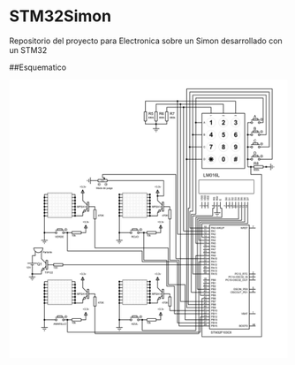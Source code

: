 # STM32Simon
Repositorio del proyecto para Electronica sobre un Simon desarrollado con un STM32

##Esquematico

![Alt Esquematico](https://github.com/sgrofranco/STM32Simon/blob/main/Simon-1.png)
